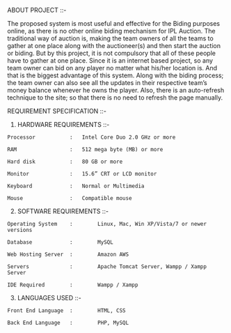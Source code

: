 ABOUT PROJECT ::-

The proposed system is most useful and effective for the Biding purposes online, as there is no other online biding mechanism for IPL Auction. The traditional way of auction is, making the team owners of all the teams to gather at one place along with the auctioneer(s) and then start the auction or biding. But by this project, it is not compulsory that all of these people have to gather at one place. Since it is an internet based project, so any team owner can bid on any player no matter what his/her location is. And that is the biggest advantage of this system. Along with the biding process; the team owner can also see all the updates in their respective team’s money balance whenever he owns the player. Also, there is an auto-refresh technique to the site; so that there is no need to refresh the page manually.

REQUIREMENT SPECIFICATION ::-
1.    HARDWARE REQUIREMENTS ::-

    Processor           : 	Intel Core Duo 2.0 GHz or more

    RAM                 : 	512 mega byte (MB) or more

    Hard disk           :	80 GB or more

    Monitor             :	15.6” CRT or LCD monitor

    Keyboard            :	Normal or Multimedia

    Mouse               :	Compatible mouse


2.    SOFTWARE REQUIREMENTS ::- 

    Operating System    :        Linux, Mac, Win XP/Vista/7 or newer versions

    Database            :        MySQL 

    Web Hosting Server  :        Amazon AWS

    Servers             :        Apache Tomcat Server, Wampp / Xampp Server

    IDE Required        :        Wampp / Xampp

3.    LANGUAGES USED ::-

    Front End Language  :        HTML, CSS

    Back End Language   :        PHP, MySQL
